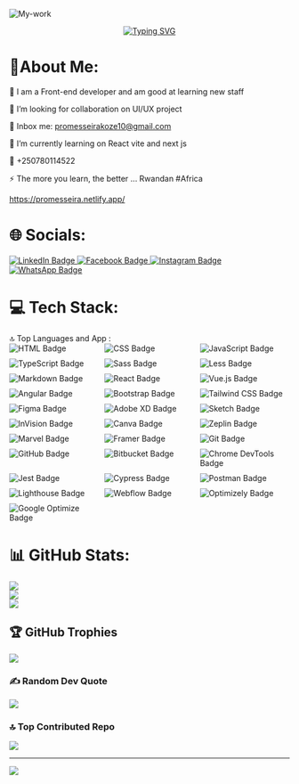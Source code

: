 ![My-work](https://github.com/user-attachments/assets/27371879-9771-4cee-a04c-fe20328f6f61)


<div style="text-align: center;">
    <a href="https://git.io/typing-svg">
        <img src="https://readme-typing-svg.demolab.com?font=Arial+sans-serif&size=28&pause=1000&color=1E293C&width=435&lines=Hello!+I'm+Promesse+" alt="Typing SVG" />
    </a>
</div>

<h1>📙About Me:</h1>



🔭 I am a Front-end developer and am good at learning new staff

👯 I’m looking for collaboration on UI/UX project

🤝 Inbox me: promesseirakoze10@gmail.com

🌱 I’m currently learning on React vite and next js

💬 +250780114522

⚡ The more you learn, the better ...
Rwandan #Africa


https://promesseira.netlify.app/

 <h1>🌐 Socials:</h1>

<div class="social-links">
  <a href="https://rw.linkedin.com/in/irakoze-promesse-422700217" target="_blank" rel="noopener noreferrer">
    <img src="https://img.shields.io/badge/-LinkedIn-blue?style=flat-square&logo=linkedin&logoColor=white" alt="LinkedIn Badge" />
  </a>
  <a href="https://web.facebook.com/?_rdc=1&_rdr" target="_blank" rel="noopener noreferrer">
    <img src="https://img.shields.io/badge/-Facebook-1877F2?style=flat-square&logo=facebook&logoColor=white" alt="Facebook Badge" />
  </a>
  <a href="https://www.instagram.com/_promesse" target="_blank" rel="noopener noreferrer">
    <img src="https://img.shields.io/badge/-Instagram-E4405F?style=flat-square&logo=instagram&logoColor=white" alt="Instagram Badge" />
  </a>
  <a href="https://api.whatsapp.com/send/?phone=780114522&text&type=phone_number&app_absent=0" target="_blank" rel="noopener noreferrer">
    <img src="https://img.shields.io/badge/-WhatsApp-25D366?style=flat-square&logo=whatsapp&logoColor=white" alt="WhatsApp Badge" />
  </a>
</div>



<h1> 💻 Tech Stack:</h1>
🔝 Top Languages and App :

<div style="display: grid; grid-template-columns: repeat(auto-fill, minmax(150px, 1fr)); gap: 10px;">
    <img src="https://img.shields.io/badge/-HTML-E34F26?style=for-the-badge&logo=html5&logoColor=white" alt="HTML Badge" />
    <img src="https://img.shields.io/badge/-CSS-1572B6?style=for-the-badge&logo=css3&logoColor=white" alt="CSS Badge" />
    <img src="https://img.shields.io/badge/-JavaScript-F7DF1E?style=for-the-badge&logo=javascript&logoColor=black" alt="JavaScript Badge" />
    <img src="https://img.shields.io/badge/-TypeScript-007ACC?style=for-the-badge&logo=typescript&logoColor=white" alt="TypeScript Badge" />
    <img src="https://img.shields.io/badge/-Sass-CC6699?style=for-the-badge&logo=sass&logoColor=white" alt="Sass Badge" />
    <img src="https://img.shields.io/badge/-Less-1D365D?style=for-the-badge&logo=less&logoColor=white" alt="Less Badge" />
    <img src="https://img.shields.io/badge/-Markdown-000000?style=for-the-badge&logo=markdown&logoColor=white" alt="Markdown Badge" />
    <img src="https://img.shields.io/badge/-React-61DAFB?style=for-the-badge&logo=react&logoColor=black" alt="React Badge" />
    <img src="https://img.shields.io/badge/-Vue.js-4FC08D?style=for-the-badge&logo=vue.js&logoColor=white" alt="Vue.js Badge" />
    <img src="https://img.shields.io/badge/-Angular-D7002A?style=for-the-badge&logo=angular&logoColor=white" alt="Angular Badge" />
    <img src="https://img.shields.io/badge/-Bootstrap-563D7C?style=for-the-badge&logo=bootstrap&logoColor=white" alt="Bootstrap Badge" />
    <img src="https://img.shields.io/badge/-Tailwind%20CSS-06B6D4?style=for-the-badge&logo=tailwind-css&logoColor=white" alt="Tailwind CSS Badge" />
    <img src="https://img.shields.io/badge/-Figma-F24E1E?style=for-the-badge&logo=figma&logoColor=white" alt="Figma Badge" />
    <img src="https://img.shields.io/badge/-Adobe%20XD-FF61F6?style=for-the-badge&logo=adobe-xd&logoColor=white" alt="Adobe XD Badge" />
    <img src="https://img.shields.io/badge/-Sketch-FFB300?style=for-the-badge&logo=sketch&logoColor=white" alt="Sketch Badge" />
    <img src="https://img.shields.io/badge/-InVision-11BBD9?style=for-the-badge&logo=invision&logoColor=white" alt="InVision Badge" />
    <img src="https://img.shields.io/badge/-Canva-00C4CC?style=for-the-badge&logo=canva&logoColor=white" alt="Canva Badge" />
    <img src="https://img.shields.io/badge/-Zeplin-5A8E2E?style=for-the-badge&logo=zeplin&logoColor=white" alt="Zeplin Badge" />
    <img src="https://img.shields.io/badge/-Marvel-00B4D8?style=for-the-badge&logo=marvel&logoColor=white" alt="Marvel Badge" />
    <img src="https://img.shields.io/badge/-Framer-FF5C00?style=for-the-badge&logo=framer&logoColor=white" alt="Framer Badge" />
     <img src="https://img.shields.io/badge/-Git-F05032?style=for-the-badge&logo=git&logoColor=white" alt="Git Badge" />
    <img src="https://img.shields.io/badge/-GitHub-181717?style=for-the-badge&logo=github&logoColor=white" alt="GitHub Badge" />
    <img src="https://img.shields.io/badge/-Bitbucket-0052CC?style=for-the-badge&logo=bitbucket&logoColor=white" alt="Bitbucket Badge" />
     <img src="https://img.shields.io/badge/-Chrome%20DevTools-4285F4?style=for-the-badge&logo=googlechrome&logoColor=white" alt="Chrome DevTools Badge" />
    <img src="https://img.shields.io/badge/-Jest-C21325?style=for-the-badge&logo=jest&logoColor=white" alt="Jest Badge" />
    <img src="https://img.shields.io/badge/-Cypress-17202C?style=for-the-badge&logo=cypress&logoColor=white" alt="Cypress Badge" />
    <img src="https://img.shields.io/badge/-Postman-FF6C37?style=for-the-badge&logo=postman&logoColor=white" alt="Postman Badge" />
    <img src="https://img.shields.io/badge/-Lighthouse-FBCA04?style=for-the-badge&logo=google&logoColor=black" alt="Lighthouse Badge" />
    <img src="https://img.shields.io/badge/-Webflow-1C1E24?style=for-the-badge&logo=webflow&logoColor=white" alt="Webflow Badge" />
    <img src="https://img.shields.io/badge/-Optimizely-0B8B45?style=for-the-badge&logo=optimizely&logoColor=white" alt="Optimizely Badge" />
    <img src="https://img.shields.io/badge/-Google%20Optimize-4285F4?style=for-the-badge&logo=google&logoColor=white" alt="Google Optimize Badge" />
    </div>
    
   
# 📊 GitHub Stats:
![](https://github-readme-stats.vercel.app/api?username=Promesse10&theme=dark&hide_border=false&include_all_commits=true&count_private=true)<br/>
![](https://github-readme-streak-stats.herokuapp.com/?user=Promesse10&theme=dark&hide_border=false)<br/>
![](https://github-readme-stats.vercel.app/api/top-langs/?username=Promesse10&theme=dark&hide_border=false&include_all_commits=true&count_private=true&layout=compact)

## 🏆 GitHub Trophies
![](https://github-profile-trophy.vercel.app/?username=Promesse10&theme=radical&no-frame=false&no-bg=false&margin-w=4)

### ✍️ Random Dev Quote
![](https://quotes-github-readme.vercel.app/api?type=horizontal&theme=radical)

### 🔝 Top Contributed Repo
![](https://github-contributor-stats.vercel.app/api?username=Promesse10&limit=5&theme=dark&combine_all_yearly_contributions=true)

---


<!-- Proudly created with GPRM ( https://gprm.itsvg.in ) -->
[![](https://visitcount.itsvg.in/api?id=promesseirakoze&label=Profile%20Views&color=1&icon=2&pretty=false)](https://visitcount.itsvg.in)
